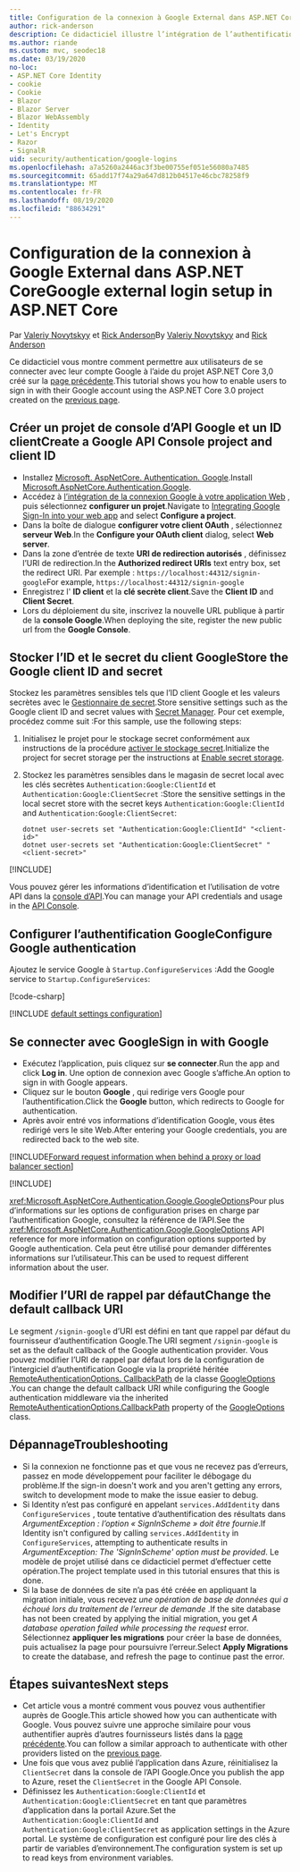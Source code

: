 ```yaml
---
title: Configuration de la connexion à Google External dans ASP.NET Core
author: rick-anderson
description: Ce didacticiel illustre l’intégration de l’authentification utilisateur de compte Google dans une application ASP.NET Core existante.
ms.author: riande
ms.custom: mvc, seodec18
ms.date: 03/19/2020
no-loc:
- ASP.NET Core Identity
- cookie
- Cookie
- Blazor
- Blazor Server
- Blazor WebAssembly
- Identity
- Let's Encrypt
- Razor
- SignalR
uid: security/authentication/google-logins
ms.openlocfilehash: a7a5260a2446ac3f3be00755ef051e56080a7485
ms.sourcegitcommit: 65add17f74a29a647d812b04517e46cbc78258f9
ms.translationtype: MT
ms.contentlocale: fr-FR
ms.lasthandoff: 08/19/2020
ms.locfileid: "88634291"
---
```

# <a name="google-external-login-setup-in-aspnet-core"></a><span data-ttu-id="9bf69-103">Configuration de la connexion à Google External dans ASP.NET Core</span><span class="sxs-lookup"><span data-stu-id="9bf69-103">Google external login setup in ASP.NET Core</span></span>

<span data-ttu-id="9bf69-104">Par [Valeriy Novytskyy](https://github.com/01binary) et [Rick Anderson](https://twitter.com/RickAndMSFT)</span><span class="sxs-lookup"><span data-stu-id="9bf69-104">By [Valeriy Novytskyy](https://github.com/01binary) and [Rick Anderson](https://twitter.com/RickAndMSFT)</span></span>

<span data-ttu-id="9bf69-105">Ce didacticiel vous montre comment permettre aux utilisateurs de se connecter avec leur compte Google à l’aide du projet ASP.NET Core 3,0 créé sur la [page précédente](xref:security/authentication/social/index).</span><span class="sxs-lookup"><span data-stu-id="9bf69-105">This tutorial shows you how to enable users to sign in with their Google account using the ASP.NET Core 3.0 project created on the [previous page](xref:security/authentication/social/index).</span></span>

## <a name="create-a-google-api-console-project-and-client-id"></a><span data-ttu-id="9bf69-106">Créer un projet de console d’API Google et un ID client</span><span class="sxs-lookup"><span data-stu-id="9bf69-106">Create a Google API Console project and client ID</span></span>

* <span data-ttu-id="9bf69-107">Installez [Microsoft. AspNetCore. Authentication. Google](https://www.nuget.org/packages/Microsoft.AspNetCore.Authentication.Google).</span><span class="sxs-lookup"><span data-stu-id="9bf69-107">Install [Microsoft.AspNetCore.Authentication.Google](https://www.nuget.org/packages/Microsoft.AspNetCore.Authentication.Google).</span></span>
* <span data-ttu-id="9bf69-108">Accédez à [l’intégration de la connexion Google à votre application Web](https://developers.google.com/identity/sign-in/web/sign-in) , puis sélectionnez **configurer un projet**.</span><span class="sxs-lookup"><span data-stu-id="9bf69-108">Navigate to [Integrating Google Sign-In into your web app](https://developers.google.com/identity/sign-in/web/sign-in) and select **Configure a project**.</span></span>
* <span data-ttu-id="9bf69-109">Dans la boîte de dialogue **configurer votre client OAuth** , sélectionnez **serveur Web**.</span><span class="sxs-lookup"><span data-stu-id="9bf69-109">In the **Configure your OAuth client** dialog, select **Web server**.</span></span>
* <span data-ttu-id="9bf69-110">Dans la zone d’entrée de texte **URI de redirection autorisés** , définissez l’URI de redirection.</span><span class="sxs-lookup"><span data-stu-id="9bf69-110">In the **Authorized redirect URIs** text entry box, set the redirect URI.</span></span> <span data-ttu-id="9bf69-111">Par exemple : `https://localhost:44312/signin-google`</span><span class="sxs-lookup"><span data-stu-id="9bf69-111">For example, `https://localhost:44312/signin-google`</span></span>
* <span data-ttu-id="9bf69-112">Enregistrez l' **ID client** et la **clé secrète client**.</span><span class="sxs-lookup"><span data-stu-id="9bf69-112">Save the **Client ID** and **Client Secret**.</span></span>
* <span data-ttu-id="9bf69-113">Lors du déploiement du site, inscrivez la nouvelle URL publique à partir de la **console Google**.</span><span class="sxs-lookup"><span data-stu-id="9bf69-113">When deploying the site, register the new public url from the **Google Console**.</span></span>

## <a name="store-the-google-client-id-and-secret"></a><span data-ttu-id="9bf69-114">Stocker l’ID et le secret du client Google</span><span class="sxs-lookup"><span data-stu-id="9bf69-114">Store the Google client ID and secret</span></span>

<span data-ttu-id="9bf69-115">Stockez les paramètres sensibles tels que l’ID client Google et les valeurs secrètes avec le [Gestionnaire de secret](xref:security/app-secrets).</span><span class="sxs-lookup"><span data-stu-id="9bf69-115">Store sensitive settings such as the Google client ID and secret values with [Secret Manager](xref:security/app-secrets).</span></span> <span data-ttu-id="9bf69-116">Pour cet exemple, procédez comme suit :</span><span class="sxs-lookup"><span data-stu-id="9bf69-116">For this sample, use the following steps:</span></span>

1. <span data-ttu-id="9bf69-117">Initialisez le projet pour le stockage secret conformément aux instructions de la procédure [activer le stockage secret](xref:security/app-secrets#enable-secret-storage).</span><span class="sxs-lookup"><span data-stu-id="9bf69-117">Initialize the project for secret storage per the instructions at [Enable secret storage](xref:security/app-secrets#enable-secret-storage).</span></span>
1. <span data-ttu-id="9bf69-118">Stockez les paramètres sensibles dans le magasin de secret local avec les clés secrètes `Authentication:Google:ClientId` et `Authentication:Google:ClientSecret` :</span><span class="sxs-lookup"><span data-stu-id="9bf69-118">Store the sensitive settings in the local secret store with the secret keys `Authentication:Google:ClientId` and `Authentication:Google:ClientSecret`:</span></span>

    ```dotnetcli
    dotnet user-secrets set "Authentication:Google:ClientId" "<client-id>"
    dotnet user-secrets set "Authentication:Google:ClientSecret" "<client-secret>"
    ```

[!INCLUDE[](~/includes/environmentVarableColon.md)]

<span data-ttu-id="9bf69-119">Vous pouvez gérer les informations d’identification et l’utilisation de votre API dans la [console d’API](https://console.developers.google.com/apis/dashboard).</span><span class="sxs-lookup"><span data-stu-id="9bf69-119">You can manage your API credentials and usage in the [API Console](https://console.developers.google.com/apis/dashboard).</span></span>

## <a name="configure-google-authentication"></a><span data-ttu-id="9bf69-120">Configurer l’authentification Google</span><span class="sxs-lookup"><span data-stu-id="9bf69-120">Configure Google authentication</span></span>

<span data-ttu-id="9bf69-121">Ajoutez le service Google à `Startup.ConfigureServices` :</span><span class="sxs-lookup"><span data-stu-id="9bf69-121">Add the Google service to `Startup.ConfigureServices`:</span></span>

[!code-csharp[](~/security/authentication/social/social-code/3.x/StartupGoogle3x.cs?highlight=11-19)]

[!INCLUDE [default settings configuration](includes/default-settings2-2.md)]

## <a name="sign-in-with-google"></a><span data-ttu-id="9bf69-122">Se connecter avec Google</span><span class="sxs-lookup"><span data-stu-id="9bf69-122">Sign in with Google</span></span>

* <span data-ttu-id="9bf69-123">Exécutez l’application, puis cliquez sur **se connecter**.</span><span class="sxs-lookup"><span data-stu-id="9bf69-123">Run the app and click **Log in**.</span></span> <span data-ttu-id="9bf69-124">Une option de connexion avec Google s’affiche.</span><span class="sxs-lookup"><span data-stu-id="9bf69-124">An option to sign in with Google appears.</span></span>
* <span data-ttu-id="9bf69-125">Cliquez sur le bouton **Google** , qui redirige vers Google pour l’authentification.</span><span class="sxs-lookup"><span data-stu-id="9bf69-125">Click the **Google** button, which redirects to Google for authentication.</span></span>
* <span data-ttu-id="9bf69-126">Après avoir entré vos informations d’identification Google, vous êtes redirigé vers le site Web.</span><span class="sxs-lookup"><span data-stu-id="9bf69-126">After entering your Google credentials, you are redirected back to the web site.</span></span>

[!INCLUDE[Forward request information when behind a proxy or load balancer section](includes/forwarded-headers-middleware.md)]

[!INCLUDE[](includes/chain-auth-providers.md)]

<span data-ttu-id="9bf69-127"><xref:Microsoft.AspNetCore.Authentication.Google.GoogleOptions>Pour plus d’informations sur les options de configuration prises en charge par l’authentification Google, consultez la référence de l’API.</span><span class="sxs-lookup"><span data-stu-id="9bf69-127">See the <xref:Microsoft.AspNetCore.Authentication.Google.GoogleOptions> API reference for more information on configuration options supported by Google authentication.</span></span> <span data-ttu-id="9bf69-128">Cela peut être utilisé pour demander différentes informations sur l’utilisateur.</span><span class="sxs-lookup"><span data-stu-id="9bf69-128">This can be used to request different information about the user.</span></span>

## <a name="change-the-default-callback-uri"></a><span data-ttu-id="9bf69-129">Modifier l’URI de rappel par défaut</span><span class="sxs-lookup"><span data-stu-id="9bf69-129">Change the default callback URI</span></span>

<span data-ttu-id="9bf69-130">Le segment `/signin-google` d’URI est défini en tant que rappel par défaut du fournisseur d’authentification Google.</span><span class="sxs-lookup"><span data-stu-id="9bf69-130">The URI segment `/signin-google` is set as the default callback of the Google authentication provider.</span></span> <span data-ttu-id="9bf69-131">Vous pouvez modifier l’URI de rappel par défaut lors de la configuration de l’intergiciel d’authentification Google via la propriété héritée [RemoteAuthenticationOptions. CallbackPath](/dotnet/api/microsoft.aspnetcore.authentication.remoteauthenticationoptions.callbackpath) de la classe [GoogleOptions](/dotnet/api/microsoft.aspnetcore.authentication.google.googleoptions) .</span><span class="sxs-lookup"><span data-stu-id="9bf69-131">You can change the default callback URI while configuring the Google authentication middleware via the inherited [RemoteAuthenticationOptions.CallbackPath](/dotnet/api/microsoft.aspnetcore.authentication.remoteauthenticationoptions.callbackpath) property of the [GoogleOptions](/dotnet/api/microsoft.aspnetcore.authentication.google.googleoptions) class.</span></span>

## <a name="troubleshooting"></a><span data-ttu-id="9bf69-132">Dépannage</span><span class="sxs-lookup"><span data-stu-id="9bf69-132">Troubleshooting</span></span>

* <span data-ttu-id="9bf69-133">Si la connexion ne fonctionne pas et que vous ne recevez pas d’erreurs, passez en mode développement pour faciliter le débogage du problème.</span><span class="sxs-lookup"><span data-stu-id="9bf69-133">If the sign-in doesn't work and you aren't getting any errors, switch to development mode to make the issue easier to debug.</span></span>
* <span data-ttu-id="9bf69-134">Si Identity n’est pas configuré en appelant `services.AddIdentity` dans `ConfigureServices` , toute tentative d’authentification des résultats dans *ArgumentException : l’option « SignInScheme » doit être fournie*.</span><span class="sxs-lookup"><span data-stu-id="9bf69-134">If Identity isn't configured by calling `services.AddIdentity` in `ConfigureServices`, attempting to authenticate results in *ArgumentException: The 'SignInScheme' option must be provided*.</span></span> <span data-ttu-id="9bf69-135">Le modèle de projet utilisé dans ce didacticiel permet d’effectuer cette opération.</span><span class="sxs-lookup"><span data-stu-id="9bf69-135">The project template used in this tutorial ensures that this is done.</span></span>
* <span data-ttu-id="9bf69-136">Si la base de données de site n’a pas été créée en appliquant la migration initiale, vous recevez *une opération de base de données qui a échoué lors du traitement de l’erreur de demande* .</span><span class="sxs-lookup"><span data-stu-id="9bf69-136">If the site database has not been created by applying the initial migration, you get *A database operation failed while processing the request* error.</span></span> <span data-ttu-id="9bf69-137">Sélectionnez **appliquer les migrations** pour créer la base de données, puis actualisez la page pour poursuivre l’erreur.</span><span class="sxs-lookup"><span data-stu-id="9bf69-137">Select **Apply Migrations** to create the database, and refresh the page to continue past the error.</span></span>

## <a name="next-steps"></a><span data-ttu-id="9bf69-138">Étapes suivantes</span><span class="sxs-lookup"><span data-stu-id="9bf69-138">Next steps</span></span>

* <span data-ttu-id="9bf69-139">Cet article vous a montré comment vous pouvez vous authentifier auprès de Google.</span><span class="sxs-lookup"><span data-stu-id="9bf69-139">This article showed how you can authenticate with Google.</span></span> <span data-ttu-id="9bf69-140">Vous pouvez suivre une approche similaire pour vous authentifier auprès d’autres fournisseurs listés dans la [page précédente](xref:security/authentication/social/index).</span><span class="sxs-lookup"><span data-stu-id="9bf69-140">You can follow a similar approach to authenticate with other providers listed on the [previous page](xref:security/authentication/social/index).</span></span>
* <span data-ttu-id="9bf69-141">Une fois que vous avez publié l’application dans Azure, réinitialisez la `ClientSecret` dans la console de l’API Google.</span><span class="sxs-lookup"><span data-stu-id="9bf69-141">Once you publish the app to Azure, reset the `ClientSecret` in the Google API Console.</span></span>
* <span data-ttu-id="9bf69-142">Définissez les `Authentication:Google:ClientId` et `Authentication:Google:ClientSecret` en tant que paramètres d’application dans la portail Azure.</span><span class="sxs-lookup"><span data-stu-id="9bf69-142">Set the `Authentication:Google:ClientId` and `Authentication:Google:ClientSecret` as application settings in the Azure portal.</span></span> <span data-ttu-id="9bf69-143">Le système de configuration est configuré pour lire des clés à partir de variables d’environnement.</span><span class="sxs-lookup"><span data-stu-id="9bf69-143">The configuration system is set up to read keys from environment variables.</span></span>
